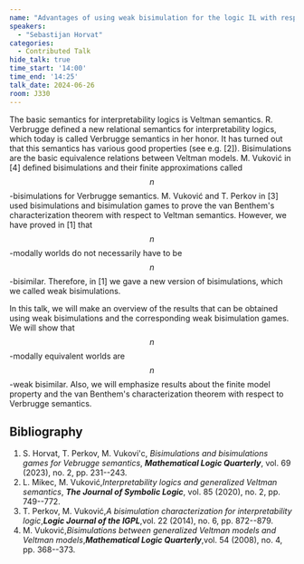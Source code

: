 ```yaml
---
name: "Advantages of using weak bisimulation for the logic IL with respect to Verbrugge semantics"
speakers:
  - "Sebastijan Horvat"
categories:
  - Contributed Talk
hide_talk: true
time_start: '14:00'
time_end: '14:25'
talk_date: 2024-06-26
room: J330
---
```






The basic semantics for interpretability logics is Veltman semantics.
R. Verbrugge defined a new relational semantics for interpretability logics, which today is called Verbrugge semantics in her honor.
It has turned out that this semantics has various good properties
(see e.g. [2]).
Bisimulations are the basic equivalence relations between Veltman models.
M. Vuković in [4] defined bisimulations and their finite approximations called $$n$$-bisimulations for Verbrugge semantics.
M. Vuković and T. Perkov in [3] used bisimulations and bisimulation games
to prove the van Benthem's characterization theorem with respect to Veltman semantics.
However, we have proved in [1] that $$n$$-modally worlds do not necessarily have to be $$n$$-bisimilar. 
Therefore, in [1] we gave a new version of bisimulations, which we called weak bisimulations.

In this talk, we will make an overview of the results that can be obtained using weak bisimulations and the corresponding weak bisimulation games.
We will show that $$n$$-modally equivalent worlds are $$n$$-weak bisimilar.
Also, we will emphasize results about the finite model property and the van Benthem's characterization theorem with respect to Verbrugge semantics.

## Bibliography

1. S. Horvat, T. Perkov, M. Vukovi'c, _Bisimulations and bisimulations games for Vebrugge semantics_, _**Mathematical Logic Quarterly**_, vol. 69 (2023), no. 2, pp. 231--243. 
2. L. Mikec, M. Vuković,_Interpretability logics and generalized Veltman semantics_, _**The Journal of Symbolic Logic**_, vol. 85 (2020), no. 2, pp. 749--772.
3. T. Perkov, M. Vuković,_A bisimulation characterization for interpretability logic_,_**Logic Journal of the IGPL**_,vol. 22 (2014), no. 6, pp. 872--879.
4. M. Vuković,_Bisimulations between generalized Veltman models and Veltman models_,_**Mathematical Logic Quarterly**_,vol. 54 (2008), no. 4, pp. 368--373.






